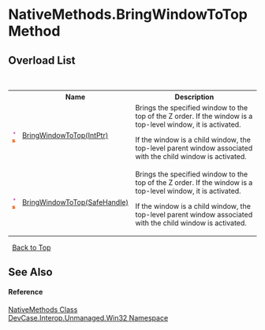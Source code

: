 # NativeMethods.BringWindowToTop Method 
 


## Overload List
&nbsp;<table><tr><th></th><th>Name</th><th>Description</th></tr><tr><td>![Public method](media/pubmethod.gif "Public method")![Static member](media/static.gif "Static member")</td><td><a href="M_DevCase_Interop_Unmanaged_Win32_NativeMethods_BringWindowToTop">BringWindowToTop(IntPtr)</a></td><td>
Brings the specified window to the top of the Z order. If the window is a top-level window, it is activated. 

 If the window is a child window, the top-level parent window associated with the child window is activated.</td></tr><tr><td>![Public method](media/pubmethod.gif "Public method")![Static member](media/static.gif "Static member")</td><td><a href="M_DevCase_Interop_Unmanaged_Win32_NativeMethods_BringWindowToTop_1">BringWindowToTop(SafeHandle)</a></td><td>
Brings the specified window to the top of the Z order. If the window is a top-level window, it is activated. 

 If the window is a child window, the top-level parent window associated with the child window is activated.</td></tr></table>&nbsp;
<a href="#nativemethods.bringwindowtotop-method">Back to Top</a>

## See Also


#### Reference
<a href="T_DevCase_Interop_Unmanaged_Win32_NativeMethods">NativeMethods Class</a><br /><a href="N_DevCase_Interop_Unmanaged_Win32">DevCase.Interop.Unmanaged.Win32 Namespace</a><br />